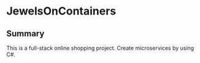 # JewelsOnContainers

## Summary

This is a full-stack online shopping project. 
Create microservices by using C#.
